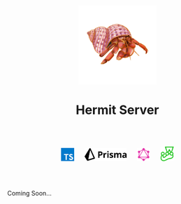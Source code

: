 <p align="center">
    <img height="180" src="./images/hermit.png">
</p>

<h1 align="center">Hermit Server</h1>

<br>
<br>
<p align="center">
    <img width="30" src="./images/ts.svg">&nbsp;&nbsp;&nbsp;&nbsp;&nbsp;
    <img height="30" src="./images/prisma2.svg">&nbsp;&nbsp;&nbsp;&nbsp;&nbsp;
    <img width="30" src="./images/gql.svg">&nbsp;&nbsp;&nbsp;&nbsp;&nbsp;
    <img width="30" src="./images/jest.svg">
</p>
<br>
<br>

<p>Coming Soon... </p>
